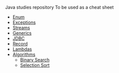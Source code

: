 Java studies repository
To be used as a cheat sheet

- [Enum](Enum.md)
- [Exceptions](Exceptions.md)
- [Streams](Streams.md)
- [Generics](Generics.md)
- [JDBC](JDBC.md)
- [Record](Record.md)
-  [Lambdas](Lambda.md)
-  [Algorithms](Algorithms/)
    - [Binary Search](Algorithms/BinarySearch.md)
	- [Selection Sort](Algorithms/SelectionSort.md)
 

